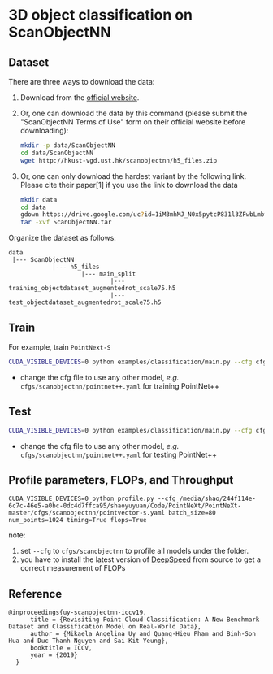 # 3D object classification on ScanObjectNN

## Dataset
There are three ways to download the data: 

1. Download from the [official website](https://hkust-vgd.github.io/scanobjectnn/).

2. Or, one can download the data by this command (please submit the  "ScanObjectNN Terms of Use" form on their official website before downloading):
    ```bash
    mkdir -p data/ScanObjectNN
    cd data/ScanObjectNN
    wget http://hkust-vgd.ust.hk/scanobjectnn/h5_files.zip
    ```
    
3. Or, one can only download the hardest variant by the following link. Please cite their paper[1] if you use the link to download the data

    ```bash
    mkdir data
    cd data
    gdown https://drive.google.com/uc?id=1iM3mhMJ_N0x5pytcP831l3ZFwbLmbwzi
    tar -xvf ScanObjectNN.tar
    ```

Organize the dataset as follows:

```
data
 |--- ScanObjectNN
            |--- h5_files
                    |--- main_split
                            |--- training_objectdataset_augmentedrot_scale75.h5
                            |--- test_objectdataset_augmentedrot_scale75.h5
```



## Train

For example, train `PointNext-S`
```bash
CUDA_VISIBLE_DEVICES=0 python examples/classification/main.py --cfg cfgs/scanobjectnn/pointnext-s.yaml
```

* change the cfg file to use any other model, *e.g.* `cfgs/scanobjectnn/pointnet++.yaml` for training PointNet++  



## Test

```bash
CUDA_VISIBLE_DEVICES=0 python examples/classification/main.py --cfg cfgs/scanobjectnn/pointnext-s.yaml  mode=test --pretrained_path pretrained/scanobjectnn/pointnext-s/pointnext-s_best.pth 
```
* change the cfg file to use any other model, *e.g.* `cfgs/scanobjectnn/pointnet++.yaml` for testing PointNet++  



## Profile parameters, FLOPs, and Throughput

```
CUDA_VISIBLE_DEVICES=0 python profile.py --cfg /media/shao/244f114e-6c7c-46e5-a0bc-0dc4d7ffca95/shaoyuyuan/Code/PointNeXt/PointNeXt-master/cfgs/scanobjectnn/pointvector-s.yaml batch_size=80 num_points=1024 timing=True flops=True
```

note: 
1. set `--cfg` to `cfgs/scanobjectnn` to profile all models under the folder. 
2. you have to install the latest version of [DeepSpeed](https://github.com/microsoft/DeepSpeed) from source to get a correct measurement of FLOPs

## Reference

```
@inproceedings{uy-scanobjectnn-iccv19,
      title = {Revisiting Point Cloud Classification: A New Benchmark Dataset and Classification Model on Real-World Data},
      author = {Mikaela Angelina Uy and Quang-Hieu Pham and Binh-Son Hua and Duc Thanh Nguyen and Sai-Kit Yeung},
      booktitle = ICCV,
      year = {2019}
  }
```
